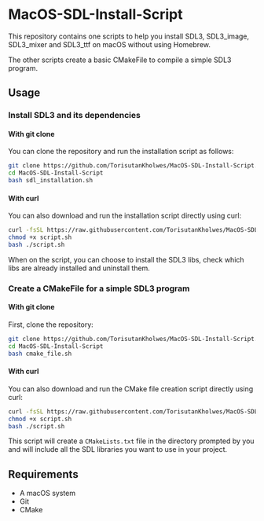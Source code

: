 # MacOS-SDL-Install-Script

This repository contains one scripts to help you install SDL3, SDL3_image, SDL3_mixer and SDL3_ttf on macOS without using Homebrew.

The other scripts create a basic CMakeFile to compile a simple SDL3 program.

## Usage

### Install SDL3 and its dependencies

#### With git clone
You can clone the repository and run the installation script as follows:

```bash
git clone https://github.com/TorisutanKholwes/MacOS-SDL-Install-Script.git
cd MacOS-SDL-Install-Script
bash sdl_installation.sh
```

#### With curl

You can also download and run the installation script directly using curl:
```bash
curl -fsSL https://raw.githubusercontent.com/TorisutanKholwes/MacOS-SDL-Install-Script/refs/heads/main/sdl_installation.sh -o script.sh
chmod +x script.sh
bash ./script.sh
```

When on the script, you can choose to install the SDL3 libs, check which libs are already installed and uninstall them.

### Create a CMakeFile for a simple SDL3 program

#### With git clone
First, clone the repository:
```bash
git clone https://github.com/TorisutanKholwes/MacOS-SDL-Install-Script.git
cd MacOS-SDL-Install-Script
bash cmake_file.sh
```

#### With curl
You can also download and run the CMake file creation script directly using curl:
```bash
curl -fsSL https://raw.githubusercontent.com/TorisutanKholwes/MacOS-SDL-Install-Script/refs/heads/main/cmake_file.sh -o script.sh
chmod +x script.sh
bash ./script.sh
```

This script will create a `CMakeLists.txt` file in the directory prompted by you and will include all the SDL libraries you want to use in your project.

## Requirements

- A macOS system
- Git
- CMake